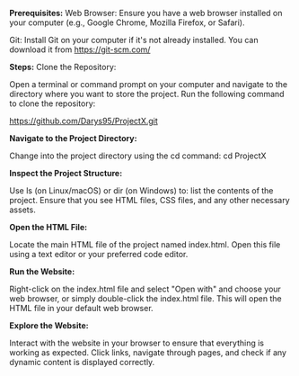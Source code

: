 **Prerequisites:**
Web Browser: Ensure you have a web browser installed on your computer (e.g., Google Chrome, Mozilla Firefox, or Safari).

Git: Install Git on your computer if it's not already installed. You can download it from https://git-scm.com/

**Steps:**
Clone the Repository:

Open a terminal or command prompt on your computer and navigate to the directory where you want to store the project.
Run the following command to clone the repository:

https://github.com/Darys95/ProjectX.git

**Navigate to the Project Directory:**

Change into the project directory using the cd command:
cd ProjectX

**Inspect the Project Structure:**

Use ls (on Linux/macOS) or dir (on Windows) to: 
list the contents of the project. Ensure that you see HTML files, CSS files, and any other necessary assets.

**Open the HTML File:**

Locate the main HTML file of the project  named index.html. Open this file using a text editor or your preferred code editor.

**Run the Website:**

Right-click on the index.html file and select "Open with" and choose your web browser, or simply double-click the index.html file. This will open the HTML file in your default web browser.

**Explore the Website:**

Interact with the website in your browser to ensure that everything is working as expected. 
Click links, navigate through pages, and check if any dynamic content is displayed correctly.
